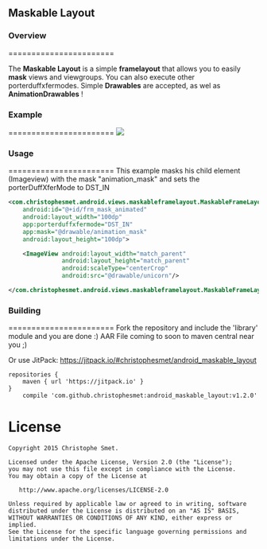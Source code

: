 ## Maskable Layout


### Overview
=======================

The **Maskable Layout** is a simple **framelayout** that allows you to easily **mask** views and viewgroups. 
You can also execute other porterduffxfermodes. 
Simple **Drawables** are accepted, as wel as **AnimationDrawables** !

### Example
=======================
![](/Screencast.gif)
### Usage
=======================
This example masks his child element (Imageview) with the mask "animation_mask" and sets the porterDuffXferMode to DST_IN

```xml
<com.christophesmet.android.views.maskableframelayout.MaskableFrameLayout
    android:id="@+id/frm_mask_animated"
    android:layout_width="100dp"
    app:porterduffxfermode="DST_IN"
    app:mask="@drawable/animation_mask"
    android:layout_height="100dp">

    <ImageView android:layout_width="match_parent"
               android:layout_height="match_parent"
               android:scaleType="centerCrop"
               android:src="@drawable/unicorn"/>

</com.christophesmet.android.views.maskableframelayout.MaskableFrameLayout>
```

### Building
=======================
Fork the repository and include the 'library' module and you are done :)
AAR File coming to soon to maven central near you ;)

Or use JitPack: https://jitpack.io/#christophesmet/android_maskable_layout

```
repositories {
    maven { url 'https://jitpack.io' }
}
    compile 'com.github.christophesmet:android_maskable_layout:v1.2.0'
```

License
=======

    Copyright 2015 Christophe Smet.

    Licensed under the Apache License, Version 2.0 (the "License");
    you may not use this file except in compliance with the License.
    You may obtain a copy of the License at

       http://www.apache.org/licenses/LICENSE-2.0

    Unless required by applicable law or agreed to in writing, software
    distributed under the License is distributed on an "AS IS" BASIS,
    WITHOUT WARRANTIES OR CONDITIONS OF ANY KIND, either express or implied.
    See the License for the specific language governing permissions and
    limitations under the License.
